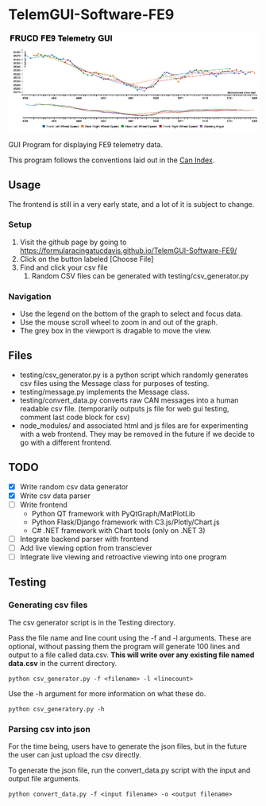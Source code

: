 # TelemGUI-Software-FE9

![Picture of gui](media/readme_guipic.png)

GUI Program for displaying FE9 telemetry data.

This program follows the conventions laid out in the [Can Index](https://docs.google.com/spreadsheets/d/1NBGkYXU-0hWoHLGAnpFGG1UOc4kb2333ix3pwNxI9C4/edit#gid=1391358092).

## Usage
The frontend is still in a very early state, and a lot of it is subject to change. 

### Setup

1. Visit the github page by going to https://formularacingatucdavis.github.io/TelemGUI-Software-FE9/
2. Click on the button labeled \[Choose File\]
3. Find and click your csv file
   1. Random CSV files can be generated with testing/csv_generator.py

### Navigation

- Use the legend on the bottom of the graph to select and focus data.
- Use the mouse scroll wheel to zoom in and out of the graph.
- The grey box in the viewport is dragable to move the view.

## Files
 - testing/csv_generator.py is a python script which randomly generates csv files using the Message class for purposes of testing.
 - testing/message.py implements the Message class.
 - testing/convert_data.py converts raw CAN messages into a human readable csv file. (temporarily outputs js file for web gui testing, comment last code block for csv)
 - node_modules/ and associated html and js files are for experimenting with a web frontend. They may be removed in the future if we decide to go with a different frontend.

 ## TODO
 - [X] Write random csv data generator
 - [X] Write csv data parser
 - [ ] Write frontend
    - Python QT framework with PyQtGraph/MatPlotLib
    - Python Flask/Django framework with C3.js/Plotly/Chart.js
    - C# .NET framework with Chart tools (only on .NET 3)
- [ ] Integrate backend parser with frontend
- [ ] Add live viewing option from transciever
- [ ] Integrate live viewing and retroactive viewing into one program
## Testing

### Generating csv files

The csv generator script is in the Testing directory.

Pass the file name and line count using the -f and -l arguments. These are optional, without passing them the program will generate 100 lines and output to a file called data.csv. **This will write over any existing file named data.csv** in the current directory.

```
python csv_generator.py -f <filename> -l <linecount>
```


Use the -h argument for more information on what these do.

```
python csv_generatory.py -h
```

### Parsing csv into json

For the time being, users have to generate the json files, but in the future the user can just upload the csv directly.

To generate the json file, run the convert_data.py script with the input and output file arguments.
```
python convert_data.py -f <input filename> -o <output filename>
```
